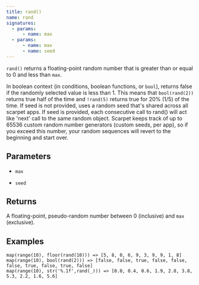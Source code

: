 ```yaml
---
title: rand()
name: rand
signatures:
  - params:
      - name: max
  - params:
      - name: max
      - name: seed
---
```


`rand()` returns a floating-point random number that is greater than or equal to
0 and less than `max`.

In boolean context (in conditions, boolean functions, or `bool`), returns false
if the randomly selected value is less than 1. This means that `bool(rand(2))`
returns true half of the time and `!rand(5)` returns true for 20% (1/5) of the
time. If seed is not provided, uses a random seed that's shared across all
scarpet apps. If seed is provided, each consecutive call to rand() will act like
'next' call to the same random object. Scarpet keeps track of up to 65536 custom
random number generators (custom seeds, per app), so if you exceed this number,
your random sequences will revert to the beginning and start over.

## Parameters

- `max`

- `seed`

## Returns

A floating-point, pseudo-random number between 0 (inclusive) and `max`
(exclusive).

## Examples

```scarpet
map(range(10), floor(rand(10))) => [5, 8, 0, 6, 9, 3, 9, 9, 1, 8]
map(range(10), bool(rand(2))) => [false, false, true, false, false, false, true, false, true, false]
map(range(10), str('%.1f',rand(_))) => [0.0, 0.4, 0.6, 1.9, 2.8, 3.8, 5.3, 2.2, 1.6, 5.6]
```
